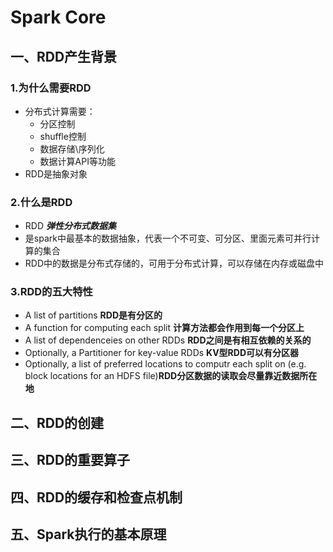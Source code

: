 # Spark Core 

## 一、RDD产生背景

### 1.为什么需要RDD
- 分布式计算需要：
  - 分区控制
  - shuffle控制
  - 数据存储\序列化
  - 数据计算API等功能
- RDD是抽象对象
### 2.什么是RDD
- RDD ***弹性分布式数据集***
- 是spark中最基本的数据抽象，代表一个不可变、可分区、里面元素可并行计算的集合
- RDD中的数据是分布式存储的，可用于分布式计算，可以存储在内存或磁盘中
### 3.RDD的五大特性
- A list of partitions **RDD是有分区的**
- A function for computing each split **计算方法都会作用到每一个分区上**
- A list of dependenceies on other RDDs **RDD之间是有相互依赖的关系的**
- Optionally, a Partitioner for key-value RDDs **KV型RDD可以有分区器**
- Optionally, a list of preferred locations to computr each split on (e.g. block locations for an HDFS file)**RDD分区数据的读取会尽量靠近数据所在地**


## 二、RDD的创建
## 三、RDD的重要算子
## 四、RDD的缓存和检查点机制
## 五、Spark执行的基本原理